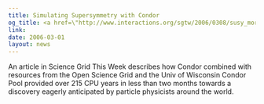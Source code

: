 ```yaml
---
title: Simulating Supersymmetry with Condor
og_title: <a href=\"http://www.interactions.org/sgtw/2006/0308/susy_more.html\">Simulating Supersymmetry with Condor</a>
link: 
date: 2006-03-01
layout: news
---
```


An article in Science Grid This Week describes how Condor combined with resources from the Open Science Grid and the Univ of Wisconsin Condor Pool provided over 215 CPU years in less than two months towards a discovery eagerly anticipated by particle physicists around the world.     
